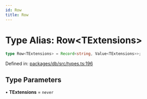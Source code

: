 ```yaml
---
id: Row
title: Row
---
```


<!-- DO NOT EDIT: this page is autogenerated from the type comments -->

# Type Alias: Row\<TExtensions\>

```ts
type Row<TExtensions> = Record<string, Value<TExtensions>>;
```

Defined in: [packages/db/src/types.ts:196](https://github.com/TanStack/db/blob/main/packages/db/src/types.ts#L196)

## Type Parameters

• **TExtensions** = `never`

